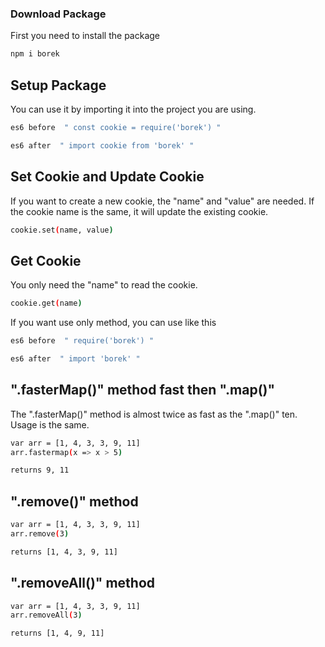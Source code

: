### Download Package
First you need to install the package
```bash
npm i borek
```

## Setup Package
You can use it by importing it into the project you are using.
```javascript
es6 before  " const cookie = require('borek') "
```
```javascript
es6 after  " import cookie from 'borek' "
```

## Set Cookie and Update Cookie
If you want to create a new cookie, the "name" and "value" are needed.
If the cookie name is the same, it will update the existing cookie.
```bash
cookie.set(name, value)
```

## Get Cookie
You only need the "name" to read the cookie.
```bash
cookie.get(name)
```

If you want use only method, you can use like this
```javascript
es6 before  " require('borek') "
```
```javascript
es6 after  " import 'borek' "
```

## ".fasterMap()" method fast then ".map()"
The ".fasterMap()" method is almost twice as fast as the ".map()" ten. 
Usage is the same.
```bash
var arr = [1, 4, 3, 3, 9, 11]
arr.fastermap(x => x > 5)
```

```bash
returns 9, 11
```

## ".remove()" method

```bash
var arr = [1, 4, 3, 3, 9, 11]
arr.remove(3)
```

```bash
returns [1, 4, 3, 9, 11]
```

## ".removeAll()" method

```bash
var arr = [1, 4, 3, 3, 9, 11]
arr.removeAll(3)
```

```bash
returns [1, 4, 9, 11]
```